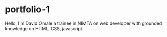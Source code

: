 # portfolio-1
Hello, I'm David Omale a trainee in NIMTA on web developer with grounded knowledge on HTML, CSS,  javascript.
